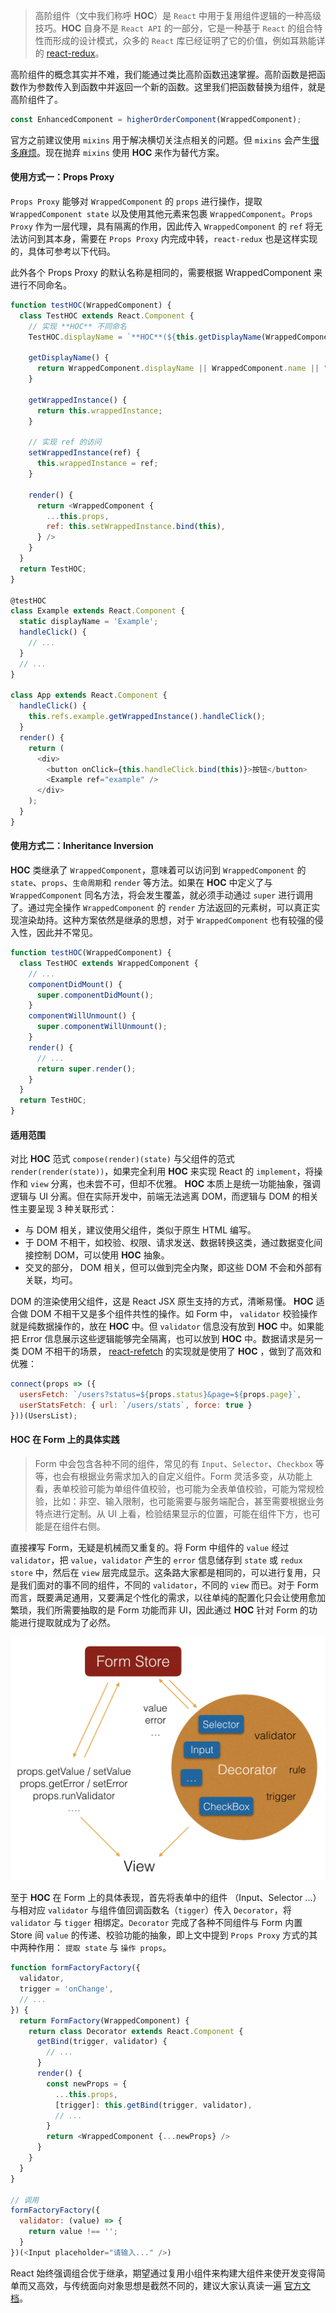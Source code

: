 > 高阶组件（文中我们称呼 **HOC**）是 `React` 中用于复用组件逻辑的一种高级技巧。**HOC** 自身不是 `React API` 的一部分，它是一种基于 `React` 的组合特性而形成的设计模式，众多的 `React` 库已经证明了它的价值，例如耳熟能详的 [react-redux](https://github.com/reduxjs/react-redux)。

高阶组件的概念其实并不难，我们能通过类比高阶函数迅速掌握。高阶函数是把函数作为参数传入到函数中并返回一个新的函数。这里我们把函数替换为组件，就是高阶组件了。

```javascript
const EnhancedComponent = higherOrderComponent(WrappedComponent);
```

官方之前建议使用 `mixins` 用于解决横切关注点相关的问题。但 `mixins` 会产生[很多麻烦](https://react.docschina.org/blog/2016/07/13/mixins-considered-harmful.html)。现在抛弃 `mixins` 使用 **HOC** 来作为替代方案。

#### 使用方式一：Props Proxy

`Props Proxy` 能够对 `WrappedComponent` 的 `props` 进行操作，提取 `WrappedComponent state` 以及使用其他元素来包裹 `WrappedComponent`。`Props Proxy` 作为一层代理，具有隔离的作用，因此传入 `WrappedComponent` 的 `ref` 将无法访问到其本身，需要在 `Props Proxy` 内完成中转，`react-redux` 也是这样实现的，具体可参考以下代码。

此外各个 Props Proxy 的默认名称是相同的，需要根据 WrappedComponent 来进行不同命名。

```javascript
function testHOC(WrappedComponent) {
  class TestHOC extends React.Component {
    // 实现 **HOC** 不同命名
    TestHOC.displayName = `**HOC**(${this.getDisplayName(WrappedComponent)})`;

    getDisplayName() {
      return WrappedComponent.displayName || WrappedComponent.name || "Component";
    }

    getWrappedInstance() {
      return this.wrappedInstance;
    }

    // 实现 ref 的访问
    setWrappedInstance(ref) {
      this.wrappedInstance = ref;
    }

    render() {
      return <WrappedComponent {
        ...this.props,
        ref: this.setWrappedInstance.bind(this),
      } />
    }
  }
  return TestHOC;
}

@testHOC
class Example extends React.Component {
  static displayName = 'Example';
  handleClick() {
    // ...
  }
  // ...
}

class App extends React.Component {
  handleClick() {
    this.refs.example.getWrappedInstance().handleClick();
  }
  render() {
    return (
      <div>
        <button onClick={this.handleClick.bind(this)}>按钮</button>
        <Example ref="example" />
      </div>
    );
  }
}
```

#### 使用方式二：Inheritance Inversion

**HOC** 类继承了 `WrappedComponent`，意味着可以访问到 `WrappedComponent` 的 `state`、`props`、`生命周期`和 `render` 等方法。如果在 **HOC** 中定义了与 `WrappedComponent` 同名方法，将会发生覆盖，就必须手动通过 `super` 进行调用了。通过完全操作 `WrappedComponent` 的 `render` 方法返回的元素树，可以真正实现渲染劫持。这种方案依然是继承的思想，对于 `WrappedComponent` 也有较强的侵入性，因此并不常见。

```javascript
function testHOC(WrappedComponent) {
  class TestHOC extends WrappedComponent {
    // ...
    componentDidMount() {
      super.componentDidMount();
    }
    componentWillUnmount() {
      super.componentWillUnmount();
    }
    render() {
      // ...
      return super.render();
    }
  }
  return TestHOC;
}
```

#### 适用范围

对比 **HOC** 范式 `compose(render)(state)` 与父组件的范式 `render(render(state))`，如果完全利用 **HOC** 来实现 React 的 `implement`，将操作和 `view` 分离，也未尝不可，但却不优雅。 **HOC** 本质上是统一功能抽象，强调逻辑与 UI 分离。但在实际开发中，前端无法逃离 DOM，而逻辑与 DOM 的相关性主要呈现 3 种关联形式：

- 与 DOM 相关，建议使用父组件，类似于原生 HTML 编写。
- 于 DOM 不相干，如校验、权限、请求发送、数据转换这类，通过数据变化间接控制 DOM，可以使用 **HOC** 抽象。
- 交叉的部分， DOM 相关，但可以做到完全内聚，即这些 DOM 不会和外部有关联，均可。

DOM 的渲染使用父组件，这是 React JSX 原生支持的方式，清晰易懂。 **HOC** 适合做 DOM 不相干又是多个组件共性的操作。如 Form 中， `validator` 校验操作就是纯数据操作的，放在 **HOC** 中。但 `validator` 信息没有放到 **HOC** 中。如果能把 Error 信息展示这些逻辑能够完全隔离，也可以放到 **HOC** 中。数据请求是另一类 DOM 不相干的场景， [react-refetch](https://github.com/heroku/react-refetch) 的实现就是使用了 **HOC** ，做到了高效和优雅：

```javascript
connect(props => ({
  usersFetch: `/users?status=${props.status}&page=${props.page}`,
  userStatsFetch: { url: `/users/stats`, force: true }
}))(UsersList);
```

#### HOC 在 Form 上的具体实践

> Form 中会包含各种不同的组件，常见的有 `Input`、`Selector`、`Checkbox` 等等，也会有根据业务需求加入的自定义组件。Form 灵活多变，从功能上看，表单校验可能为单组件值校验，也可能为全表单值校验，可能为常规检验，比如：非空、输入限制，也可能需要与服务端配合，甚至需要根据业务特点进行定制。从 UI 上看，检验结果显示的位置，可能在组件下方，也可能是在组件右侧。

直接裸写 Form，无疑是机械而又重复的。将 Form 中组件的 `value` 经过 `validator`，把 `value`，`validator` 产生的 `error` 信息储存到 `state` 或 `redux store` 中，然后在 `view` 层完成显示。这条路大家都是相同的，可以进行复用，只是我们面对的事不同的组件，不同的 `validator`，不同的 `view` 而已。对于 Form 而言，既要满足通用，又要满足个性化的需求，以往单纯的配置化只会让使用愈加繁琐，我们所需要抽取的是 Form 功能而非 UI，因此通过 **HOC** 针对 Form 的功能进行提取就成为了必然。

<div align=center>

![](./../resource/other_ReactHOC_Form.png)

</div>

至于 **HOC** 在 Form 上的具体表现，首先将表单中的组件 （Input、Selector ...）与相对应 `validator` 与组件值回调函数名（`tigger`）传入 `Decorator`，将 `validator` 与 `tigger` 相绑定。`Decorator` 完成了各种不同组件与 Form 内置 Store 间 `value` 的传递、校验功能的抽象，即上文中提到 `Props Proxy` 方式的其中两种作用： `提取 state` 与 `操作 props`。

```javascript
function formFactoryFactory({
  validator,
  trigger = 'onChange',
  // ...
}) {
  return FormFactory(WrappedComponent) {
    return class Decorator extends React.Component {
      getBind(trigger, validator) {
        // ...
      }
      render() {
        const newProps = {
          ...this.props,
          [trigger]: this.getBind(trigger, validator),
          // ...
        }
        return <WrappedComponent {...newProps} />
      }
    }
  }
}

// 调用
formFactoryFactory({
  validator: (value) => {
    return value !== '';
  }
})(<Input placeholder="请输入..." />)
```

React 始终强调组合优于继承，期望通过复用小组件来构建大组件来使开发变得简单而又高效，与传统面向对象思想是截然不同的，建议大家认真读一遍 [官方文档](#https://react.docschina.org/docs/higher-order-components.html)。
